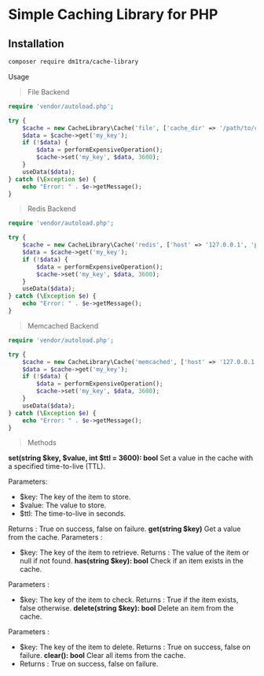# Simple Caching Library for PHP

## Installation

```html
composer require dm1tra/cache-library
```
Usage
> File Backend
```php
require 'vendor/autoload.php';

try {
    $cache = new CacheLibrary\Cache('file', ['cache_dir' => '/path/to/cache']);
    $data = $cache->get('my_key');
    if (!$data) {
        $data = performExpensiveOperation();
        $cache->set('my_key', $data, 3600);
    }
    useData($data);
} catch (\Exception $e) {
    echo "Error: " . $e->getMessage();
}
```
> Redis Backend

```php
require 'vendor/autoload.php';

try {
    $cache = new CacheLibrary\Cache('redis', ['host' => '127.0.0.1', 'port' => 6379]);
    $data = $cache->get('my_key');
    if (!$data) {
        $data = performExpensiveOperation();
        $cache->set('my_key', $data, 3600);
    }
    useData($data);
} catch (\Exception $e) {
    echo "Error: " . $e->getMessage();
}
```
> Memcached Backend

```php
require 'vendor/autoload.php';

try {
    $cache = new CacheLibrary\Cache('memcached', ['host' => '127.0.0.1', 'port' => 11211]);
    $data = $cache->get('my_key');
    if (!$data) {
        $data = performExpensiveOperation();
        $cache->set('my_key', $data, 3600);
    }
    useData($data);
} catch (\Exception $e) {
    echo "Error: " . $e->getMessage();
}
```
> Methods

**set(string $key, $value, int $ttl = 3600): bool**
Set a value in the cache with a specified time-to-live (TTL).

Parameters:
- $key: The key of the item to store.
- $value: The value to store.
- $ttl: The time-to-live in seconds.


Returns : True on success, false on failure.
**get(string $key)**
Get a value from the cache.
Parameters :
- $key: The key of the item to retrieve.
Returns : The value of the item or null if not found.
**has(string $key): bool**
Check if an item exists in the cache.

Parameters :
- $key: The key of the item to check.
Returns : True if the item exists, false otherwise.
**delete(string $key): bool**
Delete an item from the cache.

Parameters :
- $key: The key of the item to delete.
Returns : True on success, false on failure.
**clear(): bool**
Clear all items from the cache.
- Returns : True on success, false on failure.
